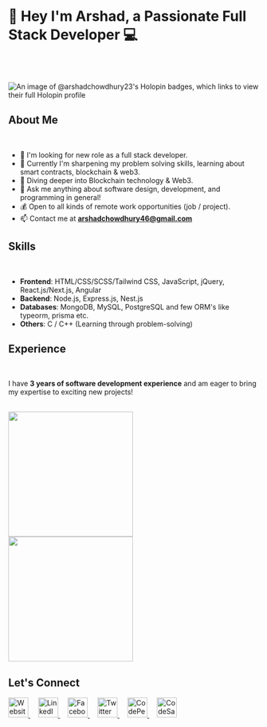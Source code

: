 <div style="text-decoration: none;">
  <h1>👋 Hey I'm Arshad, a Passionate Full Stack Developer 💻</h1>
</div>

<br />
<br />

![An image of @arshadchowdhury23's Holopin badges, which links to view their full Holopin profile](https://holopin.me/arshadchowdhury23)

## About Me

<br />

- 👯 I'm looking for new role as a full stack developer.
- 🔭 Currently I'm sharpening my problem solving skills, learning about smart contracts, blockchain & web3.  
- 🌱 Diving deeper into Blockchain technology & Web3.  
- 💬 Ask me anything about software design, development, and programming in general!  
- 💰 Open to all kinds of remote work opportunities (job / project).  
- 📫 Contact me at **arshadchowdhury46@gmail.com**  

## Skills  

<br />

- **Frontend**: HTML/CSS/SCSS/Tailwind CSS, JavaScript, jQuery, React.js/Next.js, Angular  
- **Backend**: Node.js, Express.js, Nest.js  
- **Databases**: MongoDB, MySQL, PostgreSQL and few ORM's like typeorm, prisma etc.  
- **Others**: C / C++ (Learning through problem-solving)  

## Experience  

<br />

I have **3 years of software development experience** and am eager to bring my expertise to exciting new projects!  

<br />

<img height="250" align="center" src="https://github-readme-stats.vercel.app/api/top-langs?username=ArshadChowdhury&langs_count=4&layout=donut&card_width=350&theme=onedark&text_bold=tru" />  

<br />  

<img height="250" align="center" src="https://github-readme-stats.vercel.app/api/top-langs?username=ArshadChowdhury&langs_count=4&layout=donut&card_width=350&theme=onedark&text_bold=true" />  

<br />  

## Let's Connect  

<div align="left">
  <a href="https://arshadchowdhury.vercel.app/">
    <img src="https://cdn.simpleicons.org/weblate/black/white" alt="Website" height="40" />
  </a>
  &nbsp;&nbsp;&nbsp;
  <a href="https://www.linkedin.com/in/mohammed-arshad-67920b213/">
    <img src="https://cdn.simpleicons.org/linkedin/black/white" alt="LinkedIn" height="40" />
  </a>
  &nbsp;&nbsp;&nbsp;
  <a href="https://www.facebook.com/arshad.chowdhury23/">
    <img src="https://cdn.simpleicons.org/facebook/black/white" alt="Facebook" height="40" />
  </a>
  &nbsp;&nbsp;&nbsp;
  <a href="https://twitter.com/Arshaaaaaaaaaad">
    <img src="https://cdn-icons-png.flaticon.com/512/124/124021.png" alt="Twitter" height="40" />
  </a>
  &nbsp;&nbsp;&nbsp;
  <a href="https://codepen.io/Serial_killer_00">
    <img src="https://cdn.simpleicons.org/codepen/black/white" alt="CodePen" height="40" />
  </a>
  &nbsp;&nbsp;&nbsp;
  <a href="https://codesandbox.io/u/ArshadChowdhury">
    <img src="https://cdn.simpleicons.org/codesandbox/black/white" alt="CodeSandbox" height="40" />
  </a>
</div>
